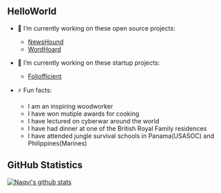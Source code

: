 ## HelloWorld

- 🔭 I’m currently working on these open source projects: 
  - [NewsHound](https://github.com/johnbumgarner/newshound)
  - [WordHoard](https://github.com/johnbumgarner/wordhoard)
  
- 🔭 I’m currently working on these startup projects: 
  - [Foliofficient](https://www.foliofficient.com)

- ⚡ Fun facts:
  - I am an inspiring woodworker
  - I have won mutiple awards for cooking
  - I have lectured on cyberwar around the world
  - I have had dinner at one of the British Royal Family residences
  - I have attended jungle survival schools in Panama(USASOC) and Philippines(Marines)

<!--
**johnbumgarner/johnbumgarner** is a ✨ _special_ ✨ repository because its `README.md` (this file) appears on your GitHub profile.

Here are some ideas to get you started:

- 🔭 I’m currently working on ...
- 🌱 I’m currently learning ...
- 👯 I’m looking to collaborate on ...
- 🤔 I’m looking for help with ...
- 💬 Ask me about ...
- 📫 How to reach me: ...
- 😄 Pronouns: ...
- ⚡ Fun fact: ...
-->


## GitHub Statistics
<p align="left">
<a href="https://github.com/johnbumgarner">
<img align="center" src="https://github-readme-stats.vercel.app/api?username=johnbumgarner&show_icons=true&theme=dark&line_height=27" alt="Naqvi's github stats"/></a>
<!---
<a href="https://github.com/johnbumgarner">
<img align="center" src="https://github-readme-stats.vercel.app/api/top-langs/?username=johnbumgarner&theme=dark&hide_langs_below=1" /></a>
-->
</p>


